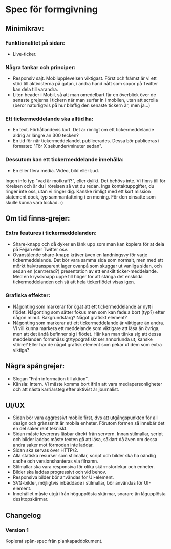 # Spec för formgivning

## Minimikrav:

### Funktionalitet på sidan:

* Live-ticker.

### Några tankar och principer:

* Responsiv sajt. Mobilupplevelsen viktigast. Först och främst är vi ett stöd till aktivisterna på gatan, i andra hand nått som sopor på Twitter kan dela till varandra.
* Liten header i Mobil, så att man omedelbart får en överblick över de senaste grejerna i tickern när man surfar in i mobilen, utan att scrolla (beror naturligtvis på hur blaffig den senaste tickern är, men ja...)

### Ett tickermeddelande ska alltid ha:

* En text. Förhållandevis kort. Det är rimligt om ett tickermeddelande aldrig är längre än 300 tecken?
* En tid för när tickermeddelandet publicerades. Dessa bör publiceras i formatet: "För X sekunder/minuter sedan".

### Dessutom kan ett tickermeddelande innehålla:

* En eller flera media. Video, bild eller ljud.

Ingen info typ "vad är motkraft?", eller dylikt. Det behövs inte. Vi finns till för rörelsen och är du i rörelsen så vet du redan.
Inga kontaktuppgifter, du ringer inte oss, utan vi ringer dig.
Kanske rimligt med ett kort mission statement dock, typ sammanfattning i en mening. För den oinsatte som skulle kunna vara lockad. :)

## Om tid finns-grejer:

### Extra features i tickermeddelanden:

* Share-knapp och då dyker en länk upp som man kan kopiera för at dela på Fejjan eller Twitter osv.
* Ovanstående share-knapp kräver även en landningsvy för varje tickermeddelande. Det bör vara samma sida som normalt, men med ett mörkt halvtransparent lager ovanpå som skuggar ut vanliga sidan, och sedan en (centrerad?) presentation av ett enskilt ticker-meddelande. Med en kryssknapp uppe till höger för att stänga det enskilda tickermeddelanden och så att hela tickerflödet visas igen.

### Grafiska effekter:

* Någonting som markerar för ögat att ett tickermeddelande är nytt i flödet. Någonting som sätter fokus men som kan fade:a bort (typ?) efter någon minut. Bakgrundsfärg? Något grafiskt element?
* Någonting som markerar att ett tickermeddelande är viktigare än andra. Vi vill kunna markera ett meddelande som viktigare att läsa än övriga, men att det ändå befinner sig i flödet. Här kan man tänka sig att dessa meddelanden formmässigt/typografiskt ser annorlunda ut, kanske större? Eller har de något grafisk element som pekar ut dem som extra viktiga?

## Några spångrejer:

* Slogan "Från information till aktion".
* Känsla: Intern. Vi måste komma bort ifrån att vara mediapersonligheter och att nästa karriärsteg efter aktivist är journalist.

## UI/UX

* Sidan bör vara aggressivt mobile first, dvs att utgångspunkten för all design och gränssnitt är mobila enheter. Förutom formen så innebär det en del saker rent tekniskt.
* Sidan måste levereras läsbar direkt från servern. Innan stilmallar, script och bilder laddas måste texten gå att läsa, såklart då även om dessa andra saker mot förmodan inte laddar.
* Sidan ska servas över HTTP/2.
* Alla statiska resurser som stilmallar, script och bilder ska ha oändlig cache och versionshanteras via filnamn.
* Stilmallar ska vara responsiva för olika skärmstorlekar och enheter.
* Bilder ska laddas progressivt och vid behov.
* Responsiva bilder bör användas för UI-element.
* SVG-bilder, möjligtvis inbäddade i stilmallar, bör användas för UI-element.
* Innehållet måste utgå ifrån högupplösta skärmar, snarare än lågupplösta desktopskärmar.

## Changelog

### Version 1

Kopierat spån-spec från plankapaddokument.


